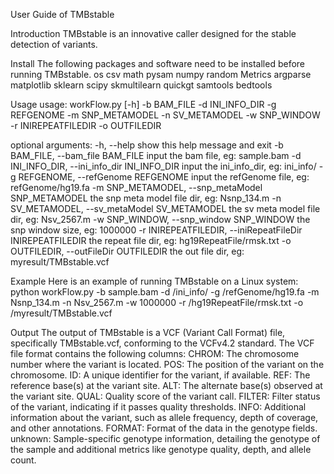 User Guide of TMBstable

Introduction
TMBstable is an innovative caller designed for the stable detection of variants.

Install
The following packages and software need to be installed before running TMBstable. 
os
csv
math
pysam
numpy
random
Metrics
argparse
matplotlib
sklearn
scipy
skmultilearn
quickgt
samtools
bedtools

Usage
usage: workFlow.py [-h] -b BAM_FILE -d INI_INFO_DIR -g REFGENOME -m
                   SNP_METAMODEL -n SV_METAMODEL -w SNP_WINDOW -r
                   INIREPEATFILEDIR -o OUTFILEDIR

optional arguments:
  -h, --help            show this help message and exit
  -b BAM_FILE, --bam_file BAM_FILE
                        input the bam file, eg: sample.bam
  -d INI_INFO_DIR, --ini_info_dir INI_INFO_DIR
                        input the ini_info_dir, eg: ini_info/
  -g REFGENOME, --refGenome REFGENOME
                        input the refGenome file, eg: refGenome/hg19.fa
  -m SNP_METAMODEL, --snp_metaModel SNP_METAMODEL
                        the snp meta model file dir, eg: Nsnp_134.m
  -n SV_METAMODEL, --sv_metaModel SV_METAMODEL
                        the sv meta model file dir, eg: Nsv_2567.m
  -w SNP_WINDOW, --snp_window SNP_WINDOW
                        the snp window size, eg: 1000000
  -r INIREPEATFILEDIR, --iniRepeatFileDir INIREPEATFILEDIR
                        the repeat file dir, eg: hg19RepeatFile/rmsk.txt
  -o OUTFILEDIR, --outFileDir OUTFILEDIR
                        the out file dir, eg: myresult/TMBstable.vcf

Example
Here is an example of running TMBstable on a Linux system:
python workFlow.py -b sample.bam -d /ini_info/ -g /refGenome/hg19.fa -m Nsnp_134.m -n Nsv_2567.m -w 1000000 -r /hg19RepeatFile/rmsk.txt -o /myresult/TMBstable.vcf

Output
The output of TMBstable is a VCF (Variant Call Format) file, specifically TMBstable.vcf, conforming to the VCFv4.2 standard. The VCF file format contains the following columns:
CHROM: The chromosome number where the variant is located.
POS: The position of the variant on the chromosome.
ID: A unique identifier for the variant, if available.
REF: The reference base(s) at the variant site.
ALT: The alternate base(s) observed at the variant site.
QUAL: Quality score of the variant call.
FILTER: Filter status of the variant, indicating if it passes quality thresholds.
INFO: Additional information about the variant, such as allele frequency, depth of coverage, and other annotations.
FORMAT: Format of the data in the genotype fields.
unknown: Sample-specific genotype information, detailing the genotype of the sample and additional metrics like genotype quality, depth, and allele count.

